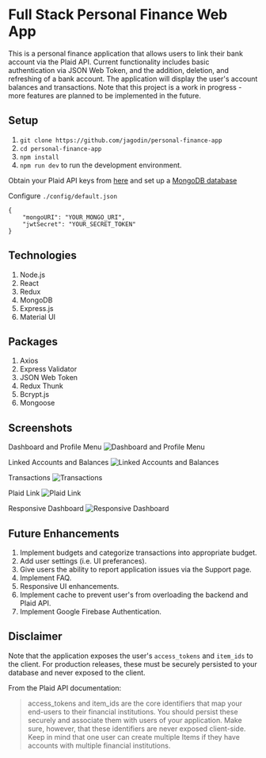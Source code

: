 # Full Stack Personal Finance Web App

This is a personal finance application that allows users to link their bank account via the Plaid API. Current functionality includes basic authentication via JSON Web Token, and the addition, deletion, and refreshing of a bank account. The application will display the user's account balances and transactions. Note that this project is a work in progress - more features are planned to be implemented in the future.

## Setup

1. `git clone https://github.com/jagodin/personal-finance-app`
2. `cd personal-finance-app`
3. `npm install`
4. `npm run dev` to run the development environment.

Obtain your Plaid API keys from [here](https://dashboard.plaid.com/signup) and set up a [MongoDB database](https://www.mongodb.com/download-center)

Configure `./config/default.json`

```
{
    "mongoURI": "YOUR_MONGO_URI",
    "jwtSecret": "YOUR_SECRET_TOKEN"
}
```

## Technologies

1. Node.js
2. React
3. Redux
4. MongoDB
5. Express.js
6. Material UI

## Packages

1. Axios
2. Express Validator
3. JSON Web Token
4. Redux Thunk
5. Bcrypt.js
6. Mongoose

## Screenshots

Dashboard and Profile Menu
![Dashboard and Profile Menu](./images/dashboard.jpeg)

Linked Accounts and Balances
![Linked Accounts and Balances](./images/linked-accounts.jpeg)

Transactions
![Transactions](./images/transactions.jpeg)

Plaid Link
![Plaid Link](./images/plaid-link.jpeg)

Responsive Dashboard
![Responsive Dashboard](./images/responsive.jpeg)

## Future Enhancements

1. Implement budgets and categorize transactions into appropriate budget.
2. Add user settings (i.e. UI preferances).
3. Give users the ability to report application issues via the Support page.
4. Implement FAQ.
5. Responsive UI enhancements.
6. Implement cache to prevent user's from overloading the backend and Plaid API.
7. Implement Google Firebase Authentication.

## Disclaimer

Note that the application exposes the user's `access_tokens` and `item_ids` to the client. For production releases, these must be securely persisted to your database and never exposed to the client.

From the Plaid API documentation:

> access_tokens and item_ids are the core identifiers that map your end-users to their financial institutions. You should persist these securely and associate them with users of your application. Make sure, however, that these identifiers are never exposed client-side. Keep in mind that one user can create multiple Items if they have accounts with multiple financial institutions.
